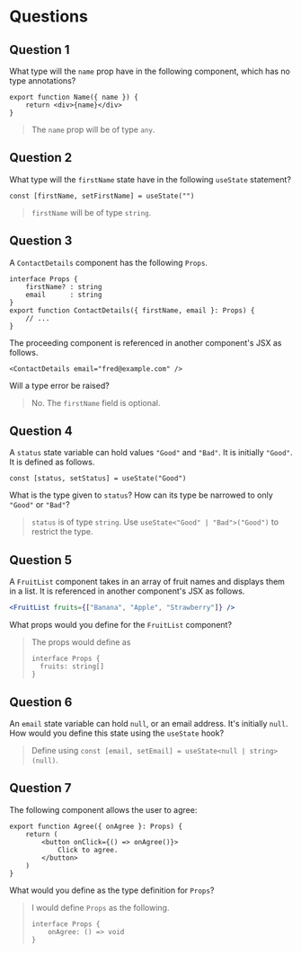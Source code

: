 # Questions
## Question 1
What type will the `name` prop have in the following component, which has no type annotations?
```tsx
export function Name({ name }) {
    return <div>{name}</div>
}
```
> The `name` prop will be of type `any`.

## Question 2
What type will the `firstName` state have in the following `useState` statement?
```tsx
const [firstName, setFirstName] = useState("")
```
> `firstName` will be of type `string`.

## Question 3
A `ContactDetails` component has the following `Props`.
```tsx
interface Props {
    firstName? : string
    email      : string
}
export function ContactDetails({ firstName, email }: Props) {
    // ...
}
```
The proceeding component is referenced in another component's JSX as follows.
```tsx
<ContactDetails email="fred@example.com" />
```
Will a type error be raised?
> No. The `firstName` field is optional.

## Question 4
A `status` state variable can hold values `"Good"` and `"Bad"`. It is initially `"Good"`. It is defined as follows.
```tsx
const [status, setStatus] = useState("Good")
```
What is the type given to `status`? How can its type be narrowed to only `"Good"` or `"Bad"`?
> `status` is of type `string`. Use `useState<"Good" | "Bad">("Good")` to restrict the type.

## Question 5
A `FruitList` component takes in an array of fruit names and displays them in a list. It is referenced in another component's JSX as follows.
```jsx
<FruitList fruits={["Banana", "Apple", "Strawberry"]} />
```
What props would you define for the `FruitList` component?
> The props would define as
> ```tsx
> interface Props {
>   fruits: string[]   
> }
> ```

## Question 6
An `email` state variable can hold `null`, or an email address. It's initially `null`. How would you define this state using the `useState` hook?
> Define using `const [email, setEmail] = useState<null | string>(null)`.

## Question 7
The following component allows the user to agree:
```tsx
export function Agree({ onAgree }: Props) {
    return (
        <button onClick={() => onAgree()}>
            Click to agree.
        </button>
    )
}
```
What would you define as the type definition for `Props`?
> I would define `Props` as the following.
> ```tsx
> interface Props {
>     onAgree: () => void   
> }
> ```